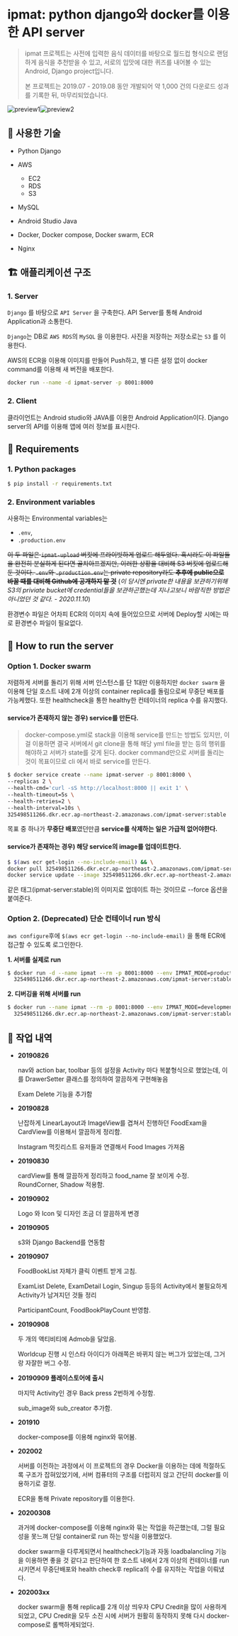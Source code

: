 # ipmat: python django와 docker를 이용한 API server 

> ipmat 프로젝트는 사전에 입력한 음식 데이터를 바탕으로 월드컵 형식으로 랜덤하게 음식을 추천받을 수 있고,
> 서로의 입맛에 대한 퀴즈를 내어볼 수 있는 Android, Django project입니다.
> 
> 본 프로젝트는 2019.07 - 2019.08 동안 개발되어 약 1,000 건의 다운로드 성과를 기록한 뒤,
> 마무리되었습니다.

![preview1](preview1.jpg)![preview2](preview2.jpg)

## 🌟 사용한 기술

- Python Django

- AWS
  - EC2
  - RDS
  - S3

- MySQL

- Android Studio Java

- Docker, Docker compose, Docker swarm, ECR

- Nginx

## 🏗️ 애플리케이션 구조

### 1. Server

`Django` 를 바탕으로 `API Server` 을 구축한다. API Server를 통해 Android Application과 소통한다.

`Django`는 DB로 `AWS RDS`의 `MySQL` 을 이용한다. 사진을 저장하는 저장소로는 `S3` 를 이용한다.

AWS의 ECR을 이용해 이미지를 만들어 Push하고, 별 다른 설정 없이 docker command를 이용해 새 버전을 배포한다.

```bash
docker run --name -d ipmat-server -p 8001:8000
```

### 2. Client

클라이언트는 Android studio와 JAVA를 이용한 Android Application이다. Django server의
API를 이용해 앱에 여러 정보를 표시한다.

## 📜 Requirements

### 1. Python packages

```bash
$ pip install -r requirements.txt
``` 

### 2. Environment variables

사용하는 Environmental variables는 
  * `.env`, 
  * `.production.env`

~~이 두 파일은 `ipmat-upload` 버킷에 프라이빗하게 업로드 해두었다. 
혹시라도 이 파일들을 완전히 분실하게 된다면 골치아프겠지만, 
이러한 상황을 대비해 S3 버킷에 업로드해둔 것이다.
`.env`와 `.production.env`는 private repository라도 **추후에 public으로 바꿀 때를 대비해 Github에 공개하지 말 것**~~
(_이 당시엔 private한 내용을 보관하기위해 S3의 priviate bucket에 credential들을 보관하곤했는데
지나고보니 바람직한 방법은 아니었던 것 같다. - 2020.11.10_)

환경변수 파일은 어차피 ECR의 이미지 속에 들어있으므로 서버에 Deploy할 시에는 따로 환경변수 파일이 필요없다.

## 🚀 How to run the server

### Option 1. Docker swarm

저렴하게 서버를 돌리기 위해 서버 인스턴스를 단 1대만 이용하지만 `docker swarm` 을 이용해
단일 호스트 내에 2개 이상의 container replica를 돌림으로써 무중단 배포를 가능케했다. 
또한 healthcheck을 통한 healthy한 컨테이너의 replica 수를 유지했다.

#### service가 존재하지 않는 경우) service를 만든다.

> docker-compose.yml로 stack을 이용해 service를 만드는 방법도 있지만, 
> 이걸 이용하면 결국 서버에서 git clone을 통해 해당 yml file을 받는 등의 행위를 해야하고
> 서버가 state를 갖게 된다.
> docker command만으로 서버를 돌리는 것이 목표이므로 cli 에서 바로 service를 만든다.

```bash
$ docker service create --name ipmat-server -p 8001:8000 \
--replicas 2 \
--health-cmd='curl -sS http://localhost:8000 || exit 1' \
--health-timeout=5s \
--health-retries=2 \
--health-interval=10s \
325498511266.dkr.ecr.ap-northeast-2.amazonaws.com/ipmat-server:stable
```

목표 중 하나가 **무중단 배포**였던만큼 **service를 삭제하는 일은 가급적 없어야한다.**

#### service가 존재하는 경우) 해당 service의 image를 업데이트한다.

```bash
$ $(aws ecr get-login --no-include-email) && \
docker pull 325498511266.dkr.ecr.ap-northeast-2.amazonaws.com/ipmat-server:stable && \
docker service update --image 325498511266.dkr.ecr.ap-northeast-2.amazonaws.com/ipmat-server:stable ipmat-server --force
```

같은 태그(ipmat-server:stable)의 이미지로 업데이트 하는 것이므로 --force 옵션을 붙여준다.

### Option 2. (Deprecated) 단순 컨테이너 run 방식

`aws configure`후에 `$(aws ecr get-login --no-include-email)` 을 통해 ECR에 접근할 수 있도록 로그인한다.

**1. 서버를 실제로 run**

```bash
$ docker run -d --name ipmat --rm -p 8001:8000 --env IPMAT_MODE=production \
  325498511266.dkr.ecr.ap-northeast-2.amazonaws.com/ipmat-server:stable
```

**2. 디버깅을 위해 서버를 run**

```bash
$ docker run --name ipmat --rm -p 8001:8000 --env IPMAT_MODE=development \
  325498511266.dkr.ecr.ap-northeast-2.amazonaws.com/ipmat-server:stable
```

## 📆 작업 내역

- **20190826**

  nav와 action bar, toolbar 등의 설정을 Activity 마다 복붙형식으로 했었는데, 이를 DrawerSetter 클래스를 정의하여 깔끔하게 구현해놓음

  Exam Delete 기능을 추가함

- **20190828**

  난잡하게 LinearLayout과 ImageView를 겹쳐서 진행하던 FoodExam을 CardView를 이용해서 깔끔하게 정리함.

  Instagram 먹킷리스트 유저들과 연결해서 Food Images 가져옴

- **20190830**

  cardView를 통해 깔끔하게 정리하고 food_name 잘 보이게 수정. RoundCorner, Shadow 적용함.

- **20190902**

  Logo 와 Icon 및 디자인 조금 더 깔끔하게 변경

- **20190905**

  s3와 Django Backend를 연동함

- **20190907**

  FoodBookList 자체가 클릭 이벤트 받게 고침.

  ExamList Delete, ExamDetail Login, Singup 등등의 Activity에서 불필요하게 Activity가 남겨지던 것들 정리

  ParticipantCount, FoodBookPlayCount 반영함.

- **20190908**

  두 개의 액티비티에 Admob을 달았음.

  Worldcup 진행 시 인스타 아이디가 아래쪽은 바뀌지 않는 버그가 있었는데, 그거랑 자잘한 버그 수정.

- **20190909 플레이스토어에 출시**

  마지막 Activity인 경우 Back press 2번하게 수정함.

  sub_image와 sub_creator 추가함.

- **201910**

  docker-compose를 이용해 nginx와 묶어봄.

- **202002**

  서버를 이전하는 과정에서 이 프로젝트의 경우 Docker을 이용하는 데에 적절하도록 구조가 잡혀있었기에,
  서버 컴퓨터의 구조를 더럽히지 않고 간단히 docker를 이용하기로 결정.

  ECR을 통해 Private repository를 이용한다.

- **20200308**

  과거에 docker-compose를 이용해 nginx와 묶는 작업을 하곤했는데, 그럴 필요성을 못느껴 단일 container로 run 하는 방식을 이용했었다.

  docker swarm을 다루게되면서 healthcheck기능과 자동 loadbalancling 기능을 이용하면 좋을 것 같다고 판단하여 한 호스트 내에서 2개 이상의 컨테이너를 run 시키면서 
  무중단배포와 health check후 replica의 수를 유지하는 작업을 이뤄냈다.

- **202003xx**

  docker swarm을 통해 replica를 2개 이상 띄우자 CPU Credit을 많이 사용하게 되었고,
  CPU Credit을 모두 소진 시에 서버가 원활히 동작하지 못해 다시 docker-compose로 롤백하게되었다.